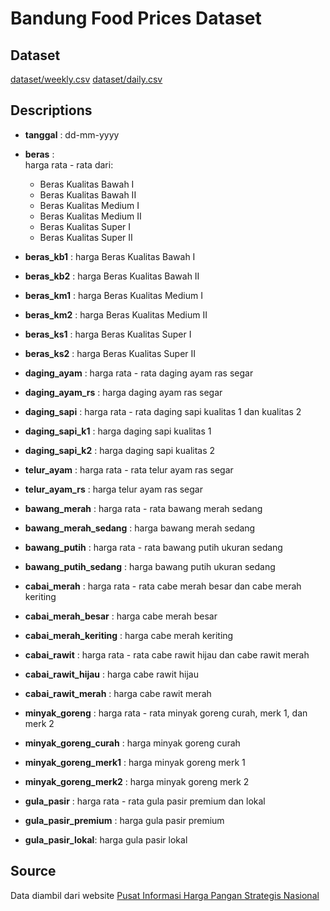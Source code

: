 # Bandung Food Prices Dataset

## Dataset
[dataset/weekly.csv](dataset/weekly.csv)
[dataset/daily.csv](dataset/daily.csv)

## Descriptions
- **tanggal**  : dd-mm-yyyy
- **beras** : 
\
harga rata - rata dari:
    - Beras Kualitas Bawah I
    - Beras Kualitas Bawah II
    - Beras Kualitas Medium I 
    - Beras Kualitas Medium II 
    - Beras Kualitas Super I 
    - Beras Kualitas Super II 

- **beras_kb1** : harga Beras Kualitas Bawah I
- **beras_kb2** : harga Beras Kualitas Bawah II
- **beras_km1** : harga Beras Kualitas Medium I
- **beras_km2** : harga Beras Kualitas Medium II 
- **beras_ks1** : harga Beras Kualitas Super I 
- **beras_ks2** : harga Beras Kualitas Super II
- **daging_ayam** : harga rata - rata daging ayam ras segar
- **daging_ayam_rs** : harga daging ayam ras segar
- **daging_sapi** : harga rata - rata daging sapi kualitas 1 dan kualitas 2
- **daging_sapi_k1** :  harga daging sapi kualitas 1
- **daging_sapi_k2** :  harga daging sapi kualitas 2
- **telur_ayam** : harga rata - rata telur ayam ras segar
- **telur_ayam_rs** : harga telur ayam ras segar
- **bawang_merah** : harga rata - rata bawang merah sedang
- **bawang_merah_sedang** : harga bawang merah sedang
- **bawang_putih** : harga rata - rata bawang putih ukuran sedang
- **bawang_putih_sedang** : harga bawang putih ukuran sedang
- **cabai_merah** : harga rata - rata cabe merah besar dan cabe merah keriting
- **cabai_merah_besar** : harga cabe merah besar
- **cabai_merah_keriting** : harga cabe merah keriting
- **cabai_rawit** : harga rata - rata cabe rawit hijau dan cabe rawit merah
- **cabai_rawit_hijau** : harga cabe rawit hijau
- **cabai_rawit_merah** : harga cabe rawit merah
- **minyak_goreng** : harga rata - rata minyak goreng curah, merk 1, dan merk 2
- **minyak_goreng_curah** : harga minyak goreng curah
- **minyak_goreng_merk1** : harga minyak goreng merk 1
- **minyak_goreng_merk2** : harga minyak goreng merk 2
- **gula_pasir** : harga rata - rata gula pasir premium dan lokal
- **gula_pasir_premium** : harga gula pasir premium
- **gula_pasir_lokal**: harga gula pasir lokal

## Source
Data diambil dari website [Pusat Informasi Harga Pangan Strategis Nasional](www.hargapangan.id) 
